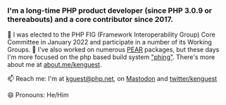 ### I'm a long-time PHP product developer (since PHP 3.0.9 or thereabouts)  and a core contributor since 2017. 

👯 I was elected to the PHP FIG (Framework Interoperability Group) Core Committee in January 2022 and participate in a number of its Working Groups.
🔭 I've also worked on numerous [PEAR](https://www.pear.php.net) packages, but these days I'm more focused on the php based build system ["phing"](https://www.phing.info/). There's more about me at [about.me/kenguest](https://about.me/kenguest).

📫 Reach me: I'm at kguest@php.net, on <a rel="me" href="https://phpc.social/@kenguest">Mastodon</a>  and [twitter/kenguest](https://twitter.com/kenguest)

😄 Pronouns: He/Him

<!--
**kenguest/kenguest** is a ✨ _special_ ✨ repository because its `README.md` (this file) appears on your GitHub profile.

Here are some ideas to get you started:

- 🔭 I’m currently working on ...
- 🌱 I’m currently learning ...
- 👯 I’m looking to collaborate on ...
- 🤔 I’m looking for help with ...
- 💬 Ask me about ...
- 📫 How to reach me: ...
- 😄 Pronouns: ...
- ⚡ Fun fact: ...
-->
